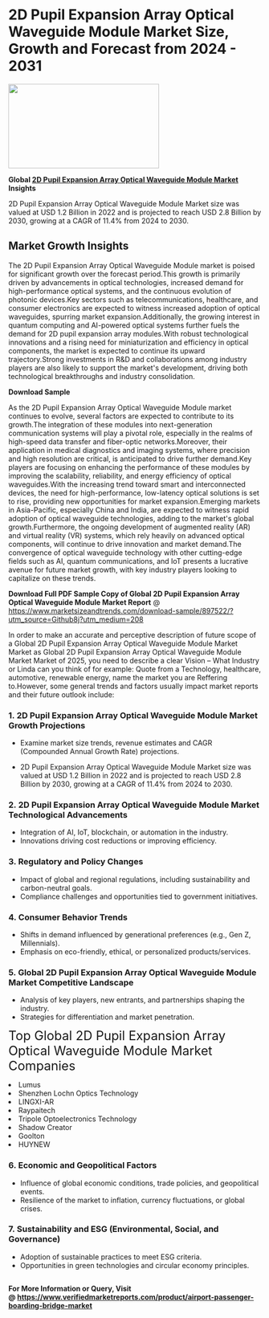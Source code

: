 <H1>2D Pupil Expansion Array Optical Waveguide Module Market Size, Growth and Forecast from 2024 - 2031</H1><img class="aligncenter size-medium wp-image-584254" src="https://thirdeyenews.in/wp-content/uploads/2024/09/Global-Market-Research-300x168.jpeg" alt="" width="300" height="168" /><p><strong>Global&nbsp;<a href="https://www.marketsizeandtrends.com/download-sample/897522/?utm_source=Github8j?utm_medium=208">2D Pupil Expansion Array Optical Waveguide Module Market</a> Insights</strong></p><p>2D Pupil Expansion Array Optical Waveguide Module Market size was valued at USD 1.2 Billion in 2022 and is projected to reach USD 2.8 Billion by 2030, growing at a CAGR of 11.4% from 2024 to 2030.</p><p><h2>Market Growth Insights</h2> <p>The 2D Pupil Expansion Array Optical Waveguide Module market is poised for significant growth over the forecast period.This growth is primarily driven by advancements in optical technologies, increased demand for high-performance optical systems, and the continuous evolution of photonic devices.Key sectors such as telecommunications, healthcare, and consumer electronics are expected to witness increased adoption of optical waveguides, spurring market expansion.Additionally, the growing interest in quantum computing and AI-powered optical systems further fuels the demand for 2D pupil expansion array modules.With robust technological innovations and a rising need for miniaturization and efficiency in optical components, the market is expected to continue its upward trajectory.Strong investments in R&D and collaborations among industry players are also likely to support the market's development, driving both technological breakthroughs and industry consolidation.</p> <p><strong>Download Sample</strong></p> <p>As the 2D Pupil Expansion Array Optical Waveguide Module market continues to evolve, several factors are expected to contribute to its growth.The integration of these modules into next-generation communication systems will play a pivotal role, especially in the realms of high-speed data transfer and fiber-optic networks.Moreover, their application in medical diagnostics and imaging systems, where precision and high resolution are critical, is anticipated to drive further demand.Key players are focusing on enhancing the performance of these modules by improving the scalability, reliability, and energy efficiency of optical waveguides.With the increasing trend toward smart and interconnected devices, the need for high-performance, low-latency optical solutions is set to rise, providing new opportunities for market expansion.Emerging markets in Asia-Pacific, especially China and India, are expected to witness rapid adoption of optical waveguide technologies, adding to the market's global growth.Furthermore, the ongoing development of augmented reality (AR) and virtual reality (VR) systems, which rely heavily on advanced optical components, will continue to drive innovation and market demand.The convergence of optical waveguide technology with other cutting-edge fields such as AI, quantum communications, and IoT presents a lucrative avenue for future market growth, with key industry players looking to capitalize on these trends.</p> <p><span class=""><strong>Download Full PDF Sample Copy of Global 2D Pupil Expansion Array Optical Waveguide Module Market Report</strong> @ <a href="https://www.marketsizeandtrends.com/download-sample/897522/?utm_source=Github8j?utm_medium=208" target="_blank">https://www.marketsizeandtrends.com/download-sample/897522/?utm_source=Github8j?utm_medium=208</a></span></p><p>In order to make an accurate and perceptive description of future scope of a Global&nbsp;2D Pupil Expansion Array Optical Waveguide Module Market Market as Global&nbsp;2D Pupil Expansion Array Optical Waveguide Module Market Market of 2025, you need to describe a clear Vision &ndash; What Industry or Linda can you think of for example: Quote from a Technology, healthcare, automotive, renewable energy, name the market you are Reffering to.However, some general trends and factors usually impact market reports and their future outlook include:</p><h3>1.&nbsp;<strong>2D Pupil Expansion Array Optical Waveguide Module Market Growth Projections</strong></h3><ul><li>Examine market size trends, revenue estimates and CAGR (Compounded Annual Growth Rate) projections.</li><li><p>2D Pupil Expansion Array Optical Waveguide Module Market size was valued at USD 1.2 Billion in 2022 and is projected to reach USD 2.8 Billion by 2030, growing at a CAGR of 11.4% from 2024 to 2030.</p></li></ul><h3>2.&nbsp;<strong>2D Pupil Expansion Array Optical Waveguide Module Market Technological Advancements</strong></h3><ul><li>Integration of AI, IoT, blockchain, or automation in the industry.</li><li>Innovations driving cost reductions or improving efficiency.</li></ul><h3>3.&nbsp;<strong>Regulatory and Policy Changes</strong></h3><ul><li>Impact of global and regional regulations, including sustainability and carbon-neutral goals.</li><li>Compliance challenges and opportunities tied to government initiatives.</li></ul><h3>4.&nbsp;<strong>Consumer Behavior Trends</strong></h3><ul><li>Shifts in demand influenced by generational preferences (e.g., Gen Z, Millennials).</li><li>Emphasis on eco-friendly, ethical, or personalized products/services.</li></ul><h3>5.&nbsp;<strong>Global 2D Pupil Expansion Array Optical Waveguide Module Market Competitive Landscape</strong></h3><ul><li>Analysis of key players, new entrants, and partnerships shaping the industry.</li><li>Strategies for differentiation and market penetration.</li></ul><p data-pm-slice="1 1 []"><span style="color: inherit; font-family: inherit; font-size: 25px;">Top Global 2D Pupil Expansion Array Optical Waveguide Module Market Companies</span></p><div class="" data-test-id=""><p><li>Lumus</li><li> Shenzhen Lochn Optics Technology</li><li> LINGXI-AR</li><li> Raypaitech</li><li> Tripole Optoelectronics Technology</li><li> Shadow Creator</li><li> Goolton</li><li> HUYNEW</li></p></div><h3>6.&nbsp;<strong>Economic and Geopolitical Factors</strong></h3><ul><li>Influence of global economic conditions, trade policies, and geopolitical events.</li><li>Resilience of the market to inflation, currency fluctuations, or global crises.</li></ul><h3>7.&nbsp;<strong>Sustainability and ESG (Environmental, Social, and Governance)</strong></h3><ul><li>Adoption of sustainable practices to meet ESG criteria.</li><li>Opportunities in green technologies and circular economy principles.</li></ul><h2><strong style="font-size: 14px;">For More Information or Query, Visit @&nbsp;</strong><a style="background-color: #ffffff; font-size: 14px;" href="https://www.marketsizeandtrends.com/report/2d-pupil-expansion-array-optical-waveguide-module-market/" target="_blank">https://www.verifiedmarketreports.com/product/airport-passenger-boarding-bridge-market</a></h2>